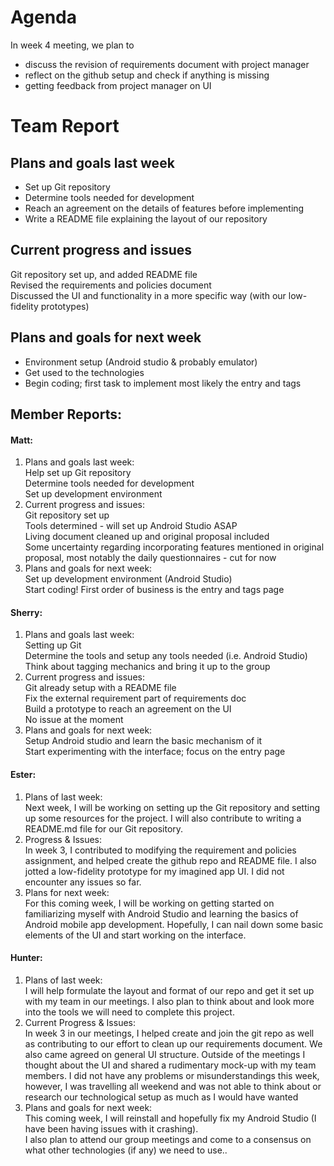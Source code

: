 # Agenda
In week 4 meeting, we plan to
- discuss the revision of requirements document with project manager 
- reflect on the github setup and check if anything is missing 
- getting feedback from project manager on UI

# Team Report

## Plans and goals last week
- Set up Git repository
- Determine tools needed for development
- Reach an agreement on the details of features before implementing
- Write a README file explaining the layout of our repository

## Current progress and issues
Git repository set up, and added README file<br>
Revised the requirements and policies document<br>
Discussed the UI and functionality in a more specific way (with our low-fidelity prototypes)<br>

## Plans and goals for next week
- Environment setup (Android studio & probably emulator)
- Get used to the technologies
- Begin coding; first task to implement most likely the entry and tags

## Member Reports:
#### Matt:
1. Plans and goals last week:<br>
Help set up Git repository<br>
Determine tools needed for development<br>
Set up development environment<br>
2. Current progress and issues:<br>
Git repository set up<br>
Tools determined - will set up Android Studio ASAP<br>
Living document cleaned up and original proposal included<br>
Some uncertainty regarding incorporating features mentioned in original proposal, most notably the daily questionnaires - cut for now<br>
3. Plans and goals for next week:<br>
Set up development environment (Android Studio)<br>
Start coding! First order of business is the entry and tags page<br>

#### Sherry:
1. Plans and goals last week:<br>
Setting up Git<br>
Determine the tools and setup any tools needed (i.e. Android Studio)<br>
Think about tagging mechanics and bring it up to the group<br>
2. Current progress and issues:<br>
Git already setup with a README file<br>
Fix the external requirement part of requirements doc<br>
Build a prototype to reach an agreement on the UI<br>
No issue at the moment
3. Plans and goals for next week:<br>
Setup Android studio and learn the basic mechanism of it<br>
Start experimenting with the interface; focus on the entry page<br>


#### Ester:
1. Plans of last week:<br>
Next week, I will be working on setting up the Git repository and setting up some resources for the project. I will also contribute to writing a README.md file for our Git repository.
2. Progress & Issues:<br>
In week 3, I contributed to modifying the requirement and policies assignment, and helped create the github repo and README file. I also jotted a low-fidelity prototype for my imagined app UI. I did not encounter any issues so far.  
3. Plans for next week:<br>
For this coming week, I will be working on getting started on familiarizing myself with Android Studio and learning the basics of Android mobile app development. Hopefully, I can nail down some basic elements of the UI and start working on the interface. 

#### Hunter:
1. Plans of last week:<br>
I will help formulate the layout and format of our repo and get it set up with my team in our meetings.
I also plan to think about and look more into the tools we will need to complete this project.
2. Current Progress & Issues:<br>
In week 3 in our meetings, I helped create and join the git repo as well as contributing to our effort to clean up our requirements document. We also came agreed on general UI structure. Outside of the meetings I thought about the UI and shared a rudimentary mock-up with my team members.
I did not have any problems or misunderstandings this week, however, I was travelling all weekend and was not able to think about or research our technological setup as much as I would have wanted
3. Plans and goals for next week:<br>
This coming week, I will reinstall and hopefully fix my Android Studio (I have been having issues with it crashing). <br>
I also plan to attend our group meetings and come to a consensus on what other technologies (if any) we need to use..

